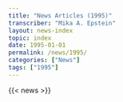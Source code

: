 ```yaml
---
title: "News Articles (1995)"
transcriber: "Mika A. Epstein"
layout: news-index
topic: index
date: 1995-01-01
permalink: /news/1995/
categories: ["News"]
tags: ["1995"]
---
```


{{< news >}}
